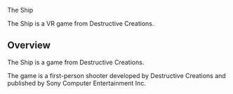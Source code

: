 
The Ship

The Ship is a VR game from Destructive Creations.

## Overview

The Ship is a game from Destructive Creations.

The game is a first-person shooter developed by Destructive Creations and published by Sony Computer Entertainment Inc.
